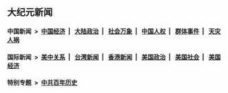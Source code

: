 ## 大纪元新闻

#### 中国新闻 &nbsp;>&nbsp; [中国经济](indexes/ncid283/README.md?12302045) &nbsp;| &nbsp; [大陆政治](indexes/ncid277/README.md?12302045) &nbsp;| &nbsp; [社会万象](indexes/ncid282/README.md?12302045) &nbsp;| &nbsp; [中国人权](indexes/ncid278/README.md?12302045) &nbsp;| &nbsp; [群体事件](indexes/ncid279/README.md?12302045) &nbsp;| &nbsp; [天灾人祸](indexes/ncid280/README.md?12302045)

#### 国际新闻 &nbsp;>&nbsp; [美中关系](indexes/nf1412576/README.md?12302045) &nbsp;| &nbsp; [台湾新闻](indexes/ncid1349361/README.md?12302045) &nbsp;| &nbsp; [香港新闻](indexes/ncid1349362/README.md?12302045) &nbsp;| &nbsp; [美国政治](indexes/ncid1078159/README.md?12302045) &nbsp;| &nbsp; [美国社会](indexes/ncid1078160/README.md?12302045) &nbsp;| &nbsp; [美国经济](indexes/ncid1078158/README.md?12302045)

#### 特别专题 &nbsp;>&nbsp; [中共百年历史](https://github.com/epoch-news/epoch-special/blob/master/README.md?12302045)  

